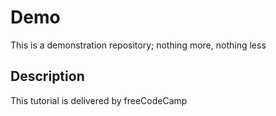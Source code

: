 # Demo
This is a demonstration repository; nothing more, nothing less

## Description
This tutorial is delivered by freeCodeCamp